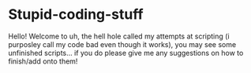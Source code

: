 # Stupid-coding-stuff
Hello! Welcome to uh, the hell hole called my attempts at scripting (i purposley call my code bad even though it works), you may see some unfinished scripts... if you do please give me any suggestions on how to finish/add onto them!
